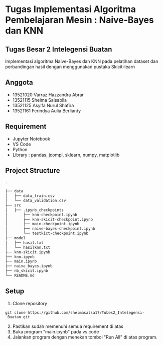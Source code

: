 # Tugas Implementasi Algoritma Pembelajaran Mesin : Naive-Bayes dan KNN

## Tugas Besar 2 Intelegensi Buatan
Implementasi algoritma Naive-Bayes dan KNN pada pelatihan dataset dan perbandingan hasil dengan menggunakan pustaka Skicit-learn

## Anggota 
- 13521020 Varraz Hazzandra Abrar <br/>
- 13521115 Shelma Salsabila <br/>
- 13521125 Asyifa Nurul Shafira <br/>
- 13521161 Ferindya Aulia Berlianty <br/>

## Requirement
- Jupyter Notebook
- VS Code
- Python
- Library : pandas, jcompl, sklearn, numpy, matplotlib

## Project Structure
```bash
.

├── data 
│   ├── data_train.csv 
│   └── data_validation.csv 
├── src 
│   ├── .ipynb_checkpoints
│       ├── knn-checkpoint.ipynb
│       ├── knn-skicit-checkpoint.ipynb 
│       ├── main-checkpoint.ipynb  
│       ├── naive-bayes-checkpoint.ipynb 
│       └── testkict-checkpoint.ipynb
├── model
│   ├── hasil.txt
│   └── hasilknn.txt
├── knn-skicit.ipynb
├── knn.ipynb 
├── main.ipynb  
├── naive_bayes.ipynb 
├── nb_skicit.ipynb 
└── README.md
```
## Setup
1. Clone repository 
```shell
git clone https://github.com/shelmasalsa17/Tubes2_Intelegensi-_Buatan.git
```
2. Pastikan sudah memenuhi semua requirement di atas
3. Buka program "main.ipynb" pada vs code
4. Jalankan program dengan menekan tombol "Run All" di atas program.

